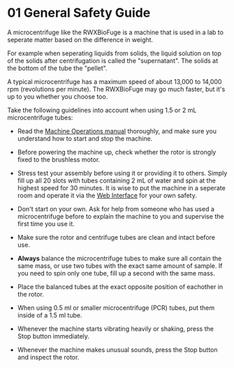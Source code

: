 01 General Safety Guide
=======================

A microcentrifuge like the RWXBioFuge is a machine that is used in a lab to seperate matter based on the difference in weight.

For example when seperating liquids from solids, the liquid solution on top of the solids after centrifugation is called the "supernatant". The solids at the bottom of the tube the "pellet".

A typical microcentrifuge has a maximum speed of about 13,000 to 14,000 rpm (revolutions per minute). The RWXBioFuge may go much faster, but it's up to you whether you choose too.

Take the following guidelines into account when using 1.5 or 2 mL microcentrifuge tubes:

- Read the [Machine Operations manual][1] thoroughly, and make sure you understand how to start and stop the machine.

- Before powering the machine up, check whether the rotor is strongly fixed to the brushless motor.

- Stress test your assembly before using it or providing it to others. Simply fill up all 20 slots with tubes containing 2 mL of water and spin at the highest speed for 30 minutes. It is wise to put the machine in a seperate room and operate it via the [Web Interface][2] for your own safety.

- Don't start on your own. Ask for help from someone who has used a microcentrifuge before to explain the machine to you and supervise the first time you use it.
 
- Make sure the rotor and centrifuge tubes are clean and intact before use.

- **Always** balance the microcentrifuge tubes to make sure all contain the same mass, or use two tubes with the exact same amount of sample. If you need to spin only one tube, fill up a second with the same mass.

- Place the balanced tubes at the exact opposite position of eachother in the rotor.

- When using 0.5 ml or smaller microcentrifuge (PCR) tubes, put them inside of a 1.5 ml tube.

- Whenever the machine starts vibrating heavily or shaking, press the Stop button immediately.

- Whenever the machine makes unusual sounds, press the Stop button and inspect the rotor.

[1]:https://github.com/PieterVanBoheemen/RWXBioFuge/blob/master/Docs/02-Machine-Operations.md
[2]:https://github.com/PieterVanBoheemen/RWXBioFuge/blob/master/Docs/03-Web-Interface.md
